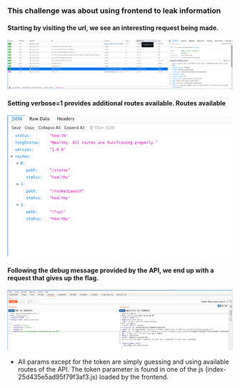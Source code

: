 ### This challenge was about using frontend to leak information

#### Starting by visiting the url, we see an interesting request being made.

![Fun request](./interesting-request.png)

#### Setting verbose=1 provides additional routes available. Routes available

![Available routes](./routes.png)

#### Following the debug message provided by the API, we end up with a request that gives up the flag.

![The flag](./appollo-flag.png)

* All params except for the token are simply guessing and using available routes of the API. The token parameter is found in one of the js (index-25d435e5ad95f79f3af3.js) loaded by the frontend.
